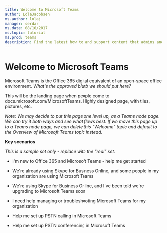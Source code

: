 ```yaml
---
title: Welcome to Microsoft Teams
author: LolaJacobsen
ms.author: lolaj
manager: serdar
ms.date: 08/10/2017
ms.topic: tutorial
ms.prod: teams
description: Find the latest how to and support content that admins and IT pros need to evaluate, plan, deploy, and manage Microsoft Teams.
---
```


Welcome to Microsoft Teams
==========================

Microsoft Teams is the Office 365 digital equivalent of an open-space office environment. *What's the approved blurb we should put here?*

This will be the landing page when people come to docs.microsoft.com/MicrosoftTeams. Highly designed page, with tiles, pictures, etc.

*Note: We may decide to put this page one level up, as a Teams node page. We can try it both ways and see what flows best. If we move this page up to a Teams node page, we can delete this "Welcome" topic and default to the Overview of Microsoft Teams topic instead.*

**Key scenarios**

*This is a sample set only - replace with the "real" set.*

- I'm new to Office 365 and Microsoft Teams - help me get started

- We're already using Skype for Business Online, and some people in my organization are using Microsoft Teams

- We're using Skype for Business Online, and I've been told we're upgrading to Microsoft Teams soon

- I need help managing or troubleshooting Microsoft Teams for my organization

- Help me set up PSTN calling in Microsoft Teams

- Help me set up PSTN conferencing in Microsoft Teams
